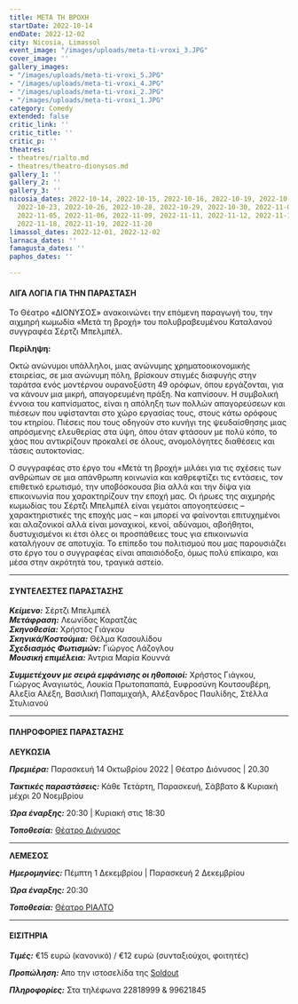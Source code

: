 ```yaml
---
title: ΜΕΤΑ ΤΗ ΒΡΟΧΗ
startDate: 2022-10-14
endDate: 2022-12-02
city: Nicosia, Limassol
event_image: "/images/uploads/meta-ti-vroxi_3.JPG"
cover_image: ''
gallery_images:
- "/images/uploads/meta-ti-vroxi_5.JPG"
- "/images/uploads/meta-ti-vroxi_4.JPG"
- "/images/uploads/meta-ti-vroxi_2.JPG"
- "/images/uploads/meta-ti-vroxi_1.JPG"
category: Comedy
extended: false
critic_link: ''
critic_title: ''
critic_p: ''
theatres:
- theatres/rialto.md
- theatres/theatro-dionysos.md
gallery_1: ''
gallery_2: ''
gallery_3: ''
nicosia_dates: 2022-10-14, 2022-10-15, 2022-10-16, 2022-10-19, 2022-10-21, 2022-10-22,
  2022-10-23, 2022-10-26, 2022-10-28, 2022-10-29, 2022-10-30, 2022-11-02, 2022-11-04,
  2022-11-05, 2022-11-06, 2022-11-09, 2022-11-11, 2022-11-12, 2022-11-13, 2022-11-16,
  2022-11-18, 2022-11-19, 2022-11-20
limassol_dates: 2022-12-01, 2022-12-02
larnaca_dates: ''
famagusta_dates: ''
paphos_dates: ''

---
```

#### ΛΙΓΑ ΛΟΓΙΑ ΓΙΑ ΤΗΝ ΠΑΡΑΣΤΑΣΗ

Το Θέατρο «ΔΙΟΝΥΣΟΣ» ανακοινώνει την επόμενη παραγωγή του, την αιχμηρή κωμωδία «Μετά τη βροχή» του πολυβραβευμένου Καταλανού συγγραφέα Σέρτζι Μπελμπέλ.

**Περίληψη:**

Οκτώ ανώνυμοι υπάλληλοι, μιας ανώνυμης χρηματοοικονομικής εταιρείας, σε μια ανώνυμη πόλη, βρίσκουν στιγμές διαφυγής στην ταράτσα ενός μοντέρνου ουρανοξύστη 49 ορόφων, όπου εργάζονται, για να κάνουν μια μικρή, απαγορευμένη πράξη. Να καπνίσουν. Η συμβολική έννοια του καπνίσματος, είναι η απόληξη των πολλών απαγορεύσεων και πιέσεων που υφίστανται στο χώρο εργασίας τους, στους κάτω ορόφους του κτηρίου. Πιέσεις που τους οδηγούν στο κυνήγι της ψευδαίσθησης μιας απρόσμενης ελευθερίας στα ύψη, όπου όταν φτάσουν με πολύ κόπο, το χάος που αντικρίζουν προκαλεί σε όλους, ανομολόγητες διαθέσεις και τάσεις αυτοκτονίας.

Ο συγγραφέας στο έργο του «Μετά τη βροχή» μιλάει για τις σχέσεις των ανθρώπων σε μια απάνθρωπη κοινωνία και καθρεφτίζει τις εντάσεις, τον επιθετικό ερωτισμό, την υποβόσκουσα βία αλλά και την δίψα για επικοινωνία που χαρακτηρίζουν την εποχή μας. Οι ήρωες της αιχμηρής κωμωδίας του Σέρτζι Μπελμπέλ είναι γεμάτοι απογοητεύσεις – χαρακτηριστικές της εποχής μας – και μπορεί να φαίνονται επιτυχημένοι και αλαζονικοί αλλά είναι μοναχικοί, κενοί, αδύναμοι, αβοήθητοι, δυστυχισμένοι κι έτσι όλες οι προσπάθειες τους για επικοινωνία καταλήγουν σε αποτυχία. Το επίπεδο του πολιτισμού που μας παρουσιάζει στο έργο του ο συγγραφέας είναι απαισιόδοξο, όμως πολύ επίκαιρο, και μέσα στην ακρότητά του, τραγικά αστείο.

***

#### ΣΥΝΤΕΛΕΣΤΕΣ ΠΑΡΑΣΤΑΣΗΣ

**_Κείμενο:_** Σέρτζι Μπελμπέλ  
**_Μετάφραση:_** Λεωνίδας Καρατζάς  
**_Σκηνοθεσία:_** Χρήστος Γιάγκου  
**_Σκηνικά/Κοστούμια:_** Θέλμα Κασουλίδου  
**_Σχεδιασμός Φωτισμών:_** Γιώργος Λάζογλου  
**_Μουσική επιμέλεια:_** Άντρια Μαρία Κουννά

**_Συμμετέχουν με σειρά εμφάνισης οι ηθοποιοί:_** Χρήστος Γιάγκου, Γιώργος Αναγιωτός, Λουκία Πρωτοπαπαπά, Ευφροσύνη Κουτσουβέρη, Αλεξία Αλέξη, Βασιλική Παπαμιχαήλ, Αλέξανδρος Παυλίδης, Στέλλα Στυλιανού

***

#### ΠΛΗΡΟΦΟΡΙΕΣ ΠΑΡΑΣΤΑΣΗΣ

**ΛΕΥΚΩΣΙΑ**

**_Πρεμιέρα:_** Παρασκευή 14 Οκτωβρίου 2022 | Θέατρο Διόνυσος | 20.30

**_Τακτικές παραστάσεις:_** Κάθε Τετάρτη, Παρασκευή, Σάββατο & Κυριακή μέχρι 20 Νοεμβρίου

**_Ώρα έναρξης:_** 20:30 | Κυριακή στις 18:30

**_Τοποθεσία:_** [Θέατρο Διόνυσος](?#map)

***

**ΛΕΜΕΣΟΣ**

**_Ημερομηνίες:_** Πέμπτη 1 Δεκεμβρίου | Παρασκευή 2 Δεκεμβρίου

**_Ώρα έναρξης:_** 20:30 

**_Τοποθεσία:_** [Θέατρο ΡΙΑΛΤΟ](?#map)

***

#### ΕΙΣΙΤΗΡΙΑ

**_Τιμές:_** €15 ευρώ (κανονικό) / €12 ευρώ (συνταξιούχοι, φοιτητές)

**_Προπώληση:_** Απο την ιστοσελίδα της [Soldout](https://www.soldoutticketbox.com/meta-ti-vroxi-dionysos-theatre-2022/?lang=en)

**_Πληροφορίες:_** Στα τηλέφωνα 22818999 & 99621845
